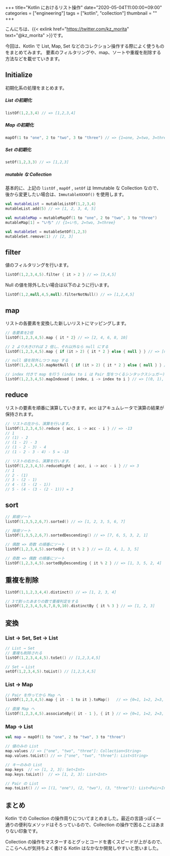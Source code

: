 +++
title="Kotlin におけるリスト操作"
date="2020-05-04T11:00:00+09:00"
categories = ["engineering"]
tags = ["kotlin", "collection"]
thumbnail = ""
+++

こんにちは、{{< exlink href="https://twitter.com/kz_morita" text="@kz_morita" >}}です。

今回は、Kotlin で List, Map, Set などのコレクション操作する際によく使うものをまとめてみます。
要素のフィルタリングや、map、ソートや重複を削除する方法などを載せていきます。

## Initialize

初期化系の処理をまとめます。

##### List の初期化

```kt
listOf(1,2,3,4) // => [1,2,3,4]
```

##### Map の初期化

```kt
mapOf(1 to "one", 2 to "two", 3 to "three") // => {1=one, 2=two, 3=three}
```

##### Set の初期化

```kt
setOf(1,2,3,3) // => [1,2,3]
```

##### mutable な Collection

基本的に、上記の `listOf` , `mapOf` , `setOf` は Immutable な Collection なので、後から変更したい場合は、`ImmutableXXXOf()` を使用します。

```kt
val mutableList = mutableListOf(1,2,3,4)
mutableList.add(5) // => [1, 2, 3, 4, 5]

val mutableMap = mutableMapOf(1 to "one", 2 to "two", 3 to "three")
mutableMap[1] = "いち" // {1=いち, 2=two, 3=three}

val mutableSet = mutableSetOf(1,2,3)
mutableSet.remove(1) // [2, 3]
```

## filter

値のフィルタリングを行います。

```kt
listOf(1,2,3,4,5).filter { it > 2 } // => [3,4,5]
```

Null の値を除外したい場合は以下のように行います。

```kt
listOf(1,2,null,4,5,null).filterNotNull() // => [1,2,4,5]
```

## map

リストの各要素を変換した新しいリストにマッピングします。

```kt
// 各要素を2倍
listOf(1,2,3,4,5).map { it * 2} // => [2, 4, 6, 8, 10]

// 2 より大きければ 2 倍し、それ以外なら null にする
listOf(1,2,3,4,5).map { if (it > 2) { it * 2 } else { null } } // => [null, null, 6, 8, 10]

// null 値を除外しつつ map する
listOf(1,2,3,4,5).mapNotNull { if (it > 2) { it * 2 } else { null } } // => [6, 8, 10]

// index 付きで map を行う (index to i は Pair 型をつくるシンタックスシュガー)
listOf(1,2,3,4,5).mapIndexed { index, i -> index to i } // => [(0, 1), (1, 2), (2, 3), (3, 4), (4, 5)]
```

## reduce

リストの要素を順番に演算していきます。acc はアキュムレータで演算の結果が保持されます。

```kt
// リストの左から、演算を行います。
listOf(1,2,3,4,5).reduce { acc, i -> acc - i } // => -13
// 1
// (1) - 2
// (1 - 2) - 3
// (1 - 2 - 3) - 4
// (1 - 2 - 3 - 4) - 5 = -13

// リストの右から、演算を行います。
listOf(1,2,3,4,5).reduceRight { acc, i -> acc - i } // => 3
// 1
// 2 - (1)
// 3 - (2 - 1)
// 4 - (3 - (2 - 1))
// 5 - (4 - (3 - (2 - 1))) = 3
```

## sort

```kt
// 昇順ソート
listOf(1,3,5,2,6,7).sorted() // => [1, 2, 3, 5, 6, 7]

// 降順ソート
listOf(1,3,5,2,6,7).sortedDescending() // => [7, 6, 5, 3, 2, 1]

// 偶数 => 奇数 の順番にソート
listOf(1,2,3,4,5).sortedBy { it % 2 } // => [2, 4, 1, 3, 5]

// 奇数 => 偶数 の順番にソート
listOf(1,2,3,4,5).sortedByDescending { it % 2 } // => [1, 3, 5, 2, 4]
```

## 重複を削除

```kt
listOf(1,1,2,3,4,4).distinct() // => [1, 2, 3, 4]

// 3で割ったあまりの数で重複判定をする
listOf(1,2,3,4,5,6,7,8,9,10).distinctBy { it % 3 } // => [1, 2, 3]
```

## 変換

### List → Set, Set → List

```kt
// List → Set
// 重複も削除される
listOf(1,2,3,4,4,5).toSet() // [1,2,3,4,5]

// Set → List
setOf(1,2,3,4,5).toList() // [1,2,3,4,5]
```

### List → Map

```kt
// Pair を作ってから Map へ
listOf(1,2,3,4,5).map { it - 1 to it }.toMap()   // => {0=1, 1=2, 2=3, 3=4, 4=5}

// 直接 Map へ
listOf(1,2,3,4,5).associateBy({ it - 1 }, { it } // => {0=1, 1=2, 2=3, 3=4, 4=5}
```

### Map → List

```kt
val map = mapOf(1 to "one", 2 to "two", 3 to "three")

// 値のみの List
map.values // => ["one", "two", "three"]: Collection<String>
map.values.toList() // => ["one", "two", "three"]: List<String>

// キーのみの List
map.keys  // => [1, 2, 3]: Set<Int>
map.keys.toList()  // => [1, 2, 3]: List<Int>

// Pair の List
map.toList() // => [(1, "one"), (2, "two"), (3, "three")]: List<Pair<Int, String>>
```

## まとめ

Kotlin での Collection の操作周りについてまとめました。最近の言語っぽく一通りの便利なメソッドはそろっているので、Collection の操作で困ることはあまりない印象です。

Collection の操作をマスターするとグッとコードを書くスピードが上がるので、ここらへんが気持ちよく書ける Kotlin はなかなか開発しやすいと思いました。

